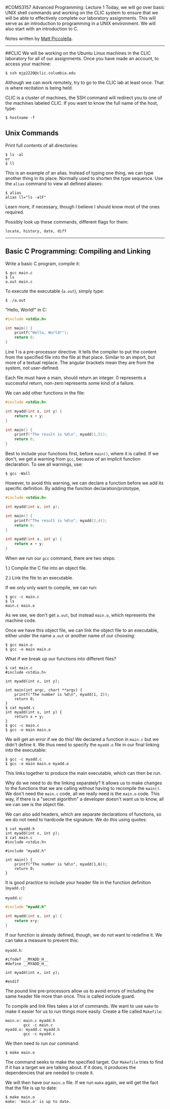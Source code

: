 #COMS3157 Advanced Programming: Lecture 1
Today, we will go over basic UNIX shell commands and working on the CLIC system to ensure that we will be able to effectively complete our laboratory assignments. This will serve as an introduction to programming in a UNIX environment. We will also start with an introduction to C.

Notes written by [Matt Piccolella](http://www.mattpiccolella.com).

------

##CLIC
We will be working on the Ubuntu Linux machines in the CLIC laboratory for all of our assignments. Once you have made an account, to access your machine:

```
$ ssh mjp2220@clic.columbia.edu
```

Although we can work remotely, try to go to the CLIC lab at least once. That is where recitation is being held.

CLIC is a cluster of machines, the SSH command will redirect you to one of the machines labeled CLIC. If you want to know the full name of the host, type:

```
$ hostname -f 
```

## Unix Commands

Print full contents of all directories:

```
$ ls -al
or
$ ll
```

This is an example of an alias. Instead of typing one thing, we can type another thing in its place. Normally used to shorten the type sequence. Use the `alias` command to view all defined aliases:

```
$ alias
alias ll="ls -alF"
```

Learn more, if necessary, though I believe I should know most of the ones required.

Possibly look up these commands, different flags for them:

```
locate, history, date, diff
```

-----
## Basic C Programming: Compiling and Linking

Write a basic C program, compile it:

```
$ gcc main.c
$ ls
a.out main.c
```

To execute the executable (`a.out`), simply type:

```
$ ./a.out
```

"Hello, World!" in C:

```C
#include <stdio.h>

int main() {
	printf("Hello, World!");
	return 0;
}
```

Line 1 is a pre-processor directive. It tells the compiler to put the content from the specified file into the file at that place. Similar to an import, but more of a textual replace. The angular brackets mean they are from the system, not user-defined.

Each file must have a main, should return an integer. 0 represents a successful return, non-zero represents some kind of a failure.

We can add other functions in the file:

```C
#include <stdio.h>

int myadd(int x, int y) {
	return x + y;
}

int main() {
	printf("The result is %d\n", myadd(1,5));
	return 0;
}
```

Best to include your functions first, before `main()`, where it is called. If we don't, we get a warning from `gcc`, because of an implicit function declaration. To see all warnings, use:

```
$ gcc -Wall
```

However, to avoid this warning, we can declare a function before we add its specific definition. By adding the function declaration/prototype, 

```C
#include <stdio.h>

int myadd(int x, int y);

int main() {
	printf("The result is %d\n", myadd(2,4));
	return 0;
}

int myadd(int x, int y) {
	return x + y;
}
```

When we run our `gcc` command, there are two steps:

1.) Compile the C file into an object file.

2.) Link the file to an executable.

If we only only want to compile, we can run:

```
$ gcc -c main.c
$ ls
main.c main.o
```

As we see, we don't get `a.out`, but instead `main.o`, which represents the machine code.

Once we have this object file, we can link the object file to an executable, either under the name `a.out` or another name of our choosing:

```
$ gcc main.o
$ gcc -o main main.o
```

What if we break up our functions into different files?

```
$ cat main.c
#include <stdio.h>

int myadd(int x, int y);

int main(int argc, chart **argv) {
	printf("The number is %d\n", myadd(1, 2));
	return 0;
}
$ cat myadd.c
int myadd(int x, int y) {
	return x + y;
}
$ gcc -c main.c
$ gcc -o main main.o
```

We will get an error if we do this! We declared a function in `main.c` but we didn't define it. We thus need to specify the `myadd.o` file in our final linking into the executable:

```
$ gcc -c myadd.c
$ gcc -o main main.o myadd.o
```

This links together to produce the main executable, which can then be run.

Why do we need to do the linking separately? It allows us to make changes to the functions that we are calling without having to recompile the `main()`. We don't need the `main.c` code, all we really need is the `main.o` code. This way, if there is a "secret algorithm" a developer doesn't want us to know, all we can see is the object file. 

We can also add headers, which are separate declarations of functions, so we do not need to hardcode the signature. We do this using quotes:

```
$ cat myadd.h
int myadd(int x, int y);
$ cat main.c
#include <stdio.h>

#include "myadd.h"

int main() {
	printf("The number is %d\n", myadd(1,6));
	return 0;
}
```

It is good practice to include your header file in the function definition (`myadd.c`):

`myadd.c`:

```C
#include "myadd.h"

int myadd(int x, int y) {
	return x+y;
}
```

If our function is already defined, though, we do not want to redefine it. We can take a measure to prevent this:

`myadd.h`:
```
#ifndef __MYADD_H__
#define __MYADD_H__

int myadd(int x, int y);

#endif
```

The pound line pre-processors allow us to avoid errors of including the same header file more than once. This is called include guard.

To compile and link files takes a lot of commands. We want to use `make` to make it easier for us to run things more easily. Create a file called `Makefile`:

```
main.o: main.c myadd.h
		gcc -c main.c
myadd.o: myadd.c myadd.h
		gcc -c myadd.c
```

We then need to run our command:

```
$ make main.o
```

The command seeks to make the specified target. Our `Makefile` tries to find if it has a target we are talking about. If it does, it produces the dependencies that are needed to create it.

We will then have our `main.o` file. If we run `make` again, we will get the fact that the file is up to date:

```
$ make main.o
make: 'main.o' is up to date.
```